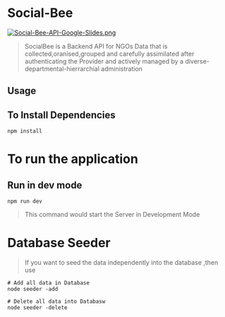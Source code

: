 # Social-Bee

[![Social-Bee-API-Google-Slides.png](https://i.postimg.cc/hv1T5zdK/Social-Bee-API-Google-Slides.png)](https://postimg.cc/4HnYK3P0)


> SocialBee is a Backend API for NGOs Data that is collected,oranised,grouped and carefully assimilated after authenticating the Provider and actively managed by a diverse-departmental-hierrarchial administration   

## Usage



## To Install Dependencies

```
npm install
```

# To run the application


## Run in dev mode
```
npm run dev
```
> This command would  start the Server in Development Mode


# Database Seeder

> If you want to seed the data independently into the database ,then use


```
# Add all data in Database
node seeder -add

# Delete all data into Databasw
node seeder -delete
```
```
